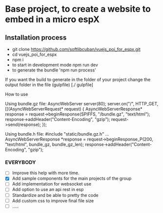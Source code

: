 # Base project, to create a website to embed in a micro espX

## Installation process

- git clone https://github.com/softlibcuban/vuejs_poi_for_espx.git
- cd vuejs_poi_for_espx
- npm i
- to start in development mode npm run dev
- to generate the bundle 'npm run process'

If you want the build to generate in the folder of your project change the output folder in the file (gulpfile) [./ gulpfile]

How to use

Using bundle.gz file:
AsyncWebServer server(80);
server.on("/", HTTP_GET, [](AsyncWebServerRequest* request) {
        AsyncWebServerResponse* response = request->beginResponse(SPIFFS, "/bundle.gz", "text/html");
        response->addHeader("Content-Encoding", "gzip");
        request->send(response);
    });
    
Using bundle.h file:
#include "static/bundle.gz.h"
...
AsyncWebServerResponse *response = request->beginResponse_P(200, "text/html", bundle_gz, bundle_gz_len);
response->addHeader("Content-Encoding", "gzip");

### EVERYBODY

- [ ] Improve this help with more time.
- [x] Add sample components for the main projects of the group
- [ ] Add implementation for websocket use
- [ ] Add option to use an api rest in esp
- [ ] Standardize and be able to pretty the code
- [ ] Add custom css to improve final file size
- [ ] .....
